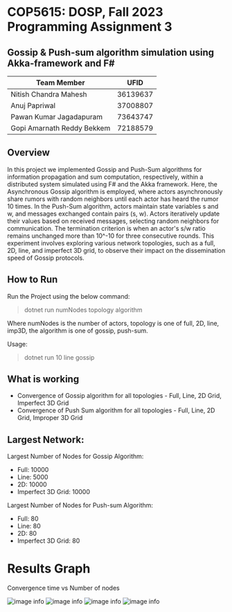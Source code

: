 # COP5615: DOSP, Fall 2023 Programming Assignment 3

## Gossip & Push-sum algorithm simulation using Akka-framework and F#

| Team Member                | UFID     |
| -------------------------- | -------- |
| Nitish Chandra Mahesh      | 36139637 |
| Anuj Papriwal              | 37008807 |
| Pawan Kumar Jagadapuram    | 73643747 |
| Gopi Amarnath Reddy Bekkem | 72188579 |

## Overview

In this project we implemented Gossip and Push-Sum algorithms for information propagation and sum computation, respectively, within a distributed system simulated using F# and the Akka framework. Here, the Asynchronous Gossip algorithm is employed, where actors asynchronously share rumors with random neighbors until each actor has heard the rumor 10 times. In the Push-Sum algorithm, actors maintain state variables s and w, and messages exchanged contain pairs (s, w). Actors iteratively update their values based on received messages, selecting random neighbors for communication. The termination criterion is when an actor's s/w ratio remains unchanged more than 10^-10 for three consecutive rounds. This experiment involves exploring various network topologies, such as a full, 2D, line, and imperfect 3D grid, to observe their impact on the dissemination speed of Gossip protocols.

## How to Run

Run the Project using the below command:

> dotnet run numNodes topology algorithm

Where numNodes is the number of actors, topology is one of full, 2D, line, imp3D, the algorithm is one of gossip, push-sum.

Usage:

> dotnet run 10 line gossip

## What is working

- Convergence of Gossip algorithm for all topologies - Full, Line, 2D Grid, Imperfect 3D Grid
- Convergence of Push Sum algorithm for all topologies - Full, Line, 2D Grid, Improper 3D Grid

## Largest Network:

Largest Number of Nodes for Gossip Algorithm:

- Full: 10000
- Line: 5000
- 2D: 10000
- Imperfect 3D Grid: 10000

Largest Number of Nodes for Push-sum Algorithm:

- Full: 80
- Line: 80
- 2D: 80
- Imperfect 3D Grid: 80

# Results Graph

Convergence time vs Number of nodes

![image info](<output/Gossip_Algorithm.png>)
![image info](<output/GossipAlgorithm(LogarithmicScaledgraph).png>)
![image info](<output/Push-SumAlgorithm.png>)
![image info](<output/Push-SumAlgorithm(LogarithmicScaledgraph).png>)
